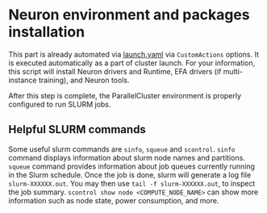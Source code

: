 # Neuron environment and packages installation

This part is already automated via [launch.yaml](../../cluster-configs/trn1-16-nodes-pcluster.md) via `CustomActions` options. It is executed automatically as a part of cluster launch. For your information, this script will install Neuron drivers and Runtime, EFA drivers (if multi-instance training), and Neuron tools. 

After this step is complete, the ParallelCluster environment is properly configured to run SLURM jobs.

## Helpful SLURM commands
Some useful slurm commands are `sinfo`,  `squeue` and `scontrol`. `sinfo` command displays information about slurm node names and partitions. `squeue` command provides information about job queues currently running in the Slurm schedule. Once the job is done, slurm will generate a log file `slurm-XXXXXX.out`. You may then use `tail -f slurm-XXXXXX.out`, to inspect the job summary. `scontrol show node <COMPUTE_NODE_NAME>` can show more information such as node state, power consumption, and more.